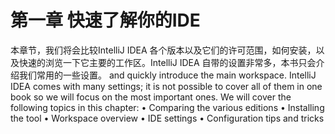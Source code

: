 # 第一章 快速了解你的IDE

本章节，我们将会比较IntelliJ IDEA 各个版本以及它们的许可范围，如何安装，以及快速的浏览一下它主要的工作区。IntelliJ IDEA 自带的设置非常多，本书只会介绍我们常用的一些设置。
and quickly introduce the main workspace. IntelliJ IDEA comes with many settings;
it is not possible to cover all of them in one book so we will focus on the most
important ones. We will cover the following topics in this chapter:
• Comparing the various editions
• Installing the tool
• Workspace overview
• IDE settings
• Configuration tips and tricks

